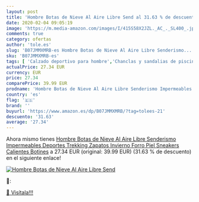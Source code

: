 ```yaml
---
layout: post
title: 'Hombre Botas de Nieve Al Aire Libre Send al 31.63 % de descuento'
date: 2020-02-04 09:05:19
image: 'https://m.media-amazon.com/images/I/415S58X2JZL._AC_._SL400_.jpg'
comments: true
category: ofertas
author: 'tole.es'
slug: 'B07JMMXMRB-es Hombre Botas de Nieve Al Aire Libre Senderismo...'
sku: 'B07JMMXMRB-es'
tags: [ 'Calzado deportivo para hombre','Chanclas y sandalias de piscina para hombre','Sandalias de vestir para hombre','Zapatillas y calzado deportivo para hombre','Zapatos','Zapatos para hombre','Zapatos y complementos','botines','zapatos', ]
actualPrice: 27.34 EUR
currency: EUR
price: 27.34
comparePrice: 39.99 EUR
prodname: 'Hombre Botas de Nieve Al Aire Libre Senderismo Impermeables Deportes Trekking Zapatos Invierno Forro Piel Sneakers Calientes Botines'
country: 'es'
flag: '🇪🇸'
brand: ''
buyurl: 'https://www.amazon.es/dp/B07JMMXMRB/?tag=tolees-21'
descuento: '31.63'
average: '27.34'
---
```


Ahora mismo tienes [Hombre Botas de Nieve Al Aire Libre Senderismo Impermeables Deportes Trekking Zapatos Invierno Forro Piel Sneakers Calientes Botines](https://www.amazon.es/dp/B07JMMXMRB/?tag=tolees-21) a 27.34 EUR (original: 39.99 EUR) (31.63 %  de descuento) en el siguiente enlace!

[![Hombre Botas de Nieve Al Aire Libre Send](https://m.media-amazon.com/images/I/415S58X2JZL._AC_._SL400_.jpg)](https://www.amazon.es/dp/B07JMMXMRB/?tag=tolees-21)

🔎:


[🛒 Visítala!!!](https://www.amazon.es/dp/B07JMMXMRB/?tag=tolees-21)
